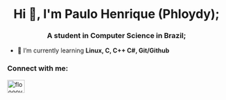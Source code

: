 <h1 align="center">Hi 👋, I'm Paulo Henrique (Phloydy);</h1>
<h3 align="center">A student in Computer Science in Brazil;</h3>

- 🌱 I’m currently learning **Linux, C, C++ C#, Git/Github**

<h3 align="left">Connect with me:</h3>
<p align="left">
<a href="https://twitter.com/flooooydy" target="blank"><img align="center" src="https://raw.githubusercontent.com/rahuldkjain/github-profile-readme-generator/master/src/images/icons/Social/twitter.svg" alt="flooooydy" height="30" width="40" /></a>
</p>

